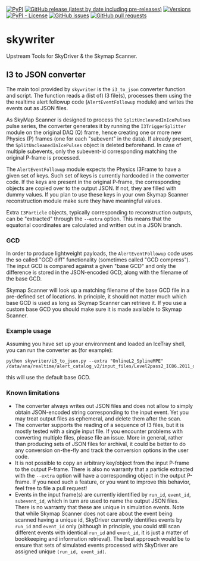 <!--- Top of README Badges (automated) --->
[![PyPI](https://img.shields.io/pypi/v/icecube-skywriter)](https://pypi.org/project/icecube-skywriter/) [![GitHub release (latest by date including pre-releases)](https://img.shields.io/github/v/release/icecube/skywriter?include_prereleases)](https://github.com/icecube/skywriter/) [![Versions](https://img.shields.io/pypi/pyversions/icecube-skywriter.svg)](https://pypi.org/project/icecube-skywriter) [![PyPI - License](https://img.shields.io/pypi/l/icecube-skywriter)](https://github.com/icecube/skywriter/blob/main/LICENSE) [![GitHub issues](https://img.shields.io/github/issues/icecube/skywriter)](https://github.com/icecube/skywriter/issues?q=is%3Aissue+sort%3Aupdated-desc+is%3Aopen) [![GitHub pull requests](https://img.shields.io/github/issues-pr/icecube/skywriter)](https://github.com/icecube/skywriter/pulls?q=is%3Apr+sort%3Aupdated-desc+is%3Aopen)
<!--- End of README Badges (automated) --->
# skywriter
Upstream Tools for SkyDriver &amp; the Skymap Scanner.

## I3 to JSON converter
The main tool provided by `skywriter` is the `i3_to_json` converter function and script. The function reads a (list of) I3 file(s), processes them using the the realtime alert followup code (`AlertEventFollowup` module) and writes the events out as JSON files.

As SkyMap Scanner is designed to process the `SplitUncleanedInIcePulses` pulse series, the converter generates it by running the `I3TriggerSplitter` module on the original DAQ (Q) frame, hence creating one or more new Physics (P) frames (one for each "subevent" in the data). If already present, the `SplitUncleanedInIcePulses` object is deleted beforehand. In case of multiple subevents, only the subevent-id corresponding matching the original P-frame is processed.

The `AlertEventFollowup` module expects the Physics I3Frame to have a given set of keys. Such set of keys is currently hardcoded in the converter code. If the keys are present in the original P-frame, the corresponding objects are copied over to the output JSON. If not, they are filled with dummy values. If you plan to use these keys in your own Skymap Scanner reconstruction module make sure they have meaningful values.

Extra `I3Particle` objects, typically corresponding to reconstruction outputs, can be "extracted" through the `--extra` option. This means that the equatorial coordinates are calculated and written out in a JSON branch.

### GCD
In order to produce lightweight payloads, the `AlertEventFollowup` code uses the so called "GCD diff" functionality (sometimes called "GCD compress"). The input GCD is compared against a given "base GCD" and only the difference is stored in the JSON-encoded GCD, along with the filename of the base GCD.

Skymap Scanner will look up a matching filename of the base GCD file in a pre-defined set of locations. In principle, it should not matter much which base GCD is used as long as Skymap Scanner can retrieve it. If you use a custom base GCD you should make sure it is made available to Skymap Scanner.


### Example usage
Assuming you have set up your environment and loaded an IceTray shell, you can run the converter as (for example):
```
python skywriter/i3_to_json.py --extra "OnlineL2_SplineMPE" /data/ana/realtime/alert_catalog_v2/input_files/Level2pass2_IC86.2011_data_Run00118435_Subrun00000000_00000144_event58198553.i3
```
this will use the default base GCD.


### Known limitations
- The converter always writes out JSON files and does not allow to simply obtain JSON-encoded string corresponding to the input event. Yet you may treat output files as ephemeral, and delete them after the scan.
- The converter supports the reading of a sequence of I3 files, but it is mostly tested with a single input file. If you encounter problems with converting multiple files, please file an issue. More in general, rather than producing sets of JSON files for archival, it could be better to do any conversion on-the-fly and track the conversion options in the user code.
- It is not possible to copy an arbitrary key/object from the input P-frame to the output P-frame. There is also no warranty that a particle extracted with the `--extra` option will have a corresponding object in the output P-frame. If you need such a feature, or you want to improve this behavior, feel free to file a pull request!
- Events in the input frame(s) are currently identified by `run_id`, `event_id`, `subevent_id`, which in turn are used to name the output JSON files. There is no warranty that these are unique in simulation events. Note that while Skymap Scanner does not care about the event being scanned having a unique id, SkyDriver currently identifies events by `run_id` and `event_id` only (although in principle, you could still scan different events with identical `run_id` and `event_id`, it is just a matter of bookkeeping and information retrieval). The best approach would be to ensure that sets of simulated events processed with SkyDriver are assigned unique `(run_id, event_id)`.
